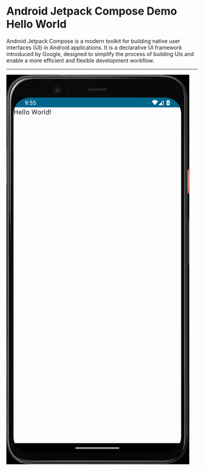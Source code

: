 # Android Jetpack Compose Demo Hello World

Android Jetpack Compose is a modern toolkit for building native user interfaces (UI) in Android applications. It is a declarative UI framework introduced by Google, designed to simplify the process of building UIs and enable a more efficient and flexible development workflow.

----

[![Vaibhav Mojidra - 1.jpeg](https://raw.githubusercontent.com/VaibhavMojidra/Android-Jetpack-Compose---Demo-Hello-World/master/screenshots/1.jpeg "Vaibhav Mojidra")](https://vaibhavmojidra.github.io/site/)